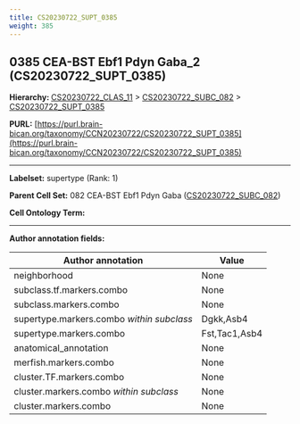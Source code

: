 ```yaml
---
title: CS20230722_SUPT_0385
weight: 385
---
```

## 0385 CEA-BST Ebf1 Pdyn Gaba_2 (CS20230722_SUPT_0385)
<b>Hierarchy: </b>
[CS20230722_CLAS_11](../CS20230722_CLAS_11) >
[CS20230722_SUBC_082](../CS20230722_SUBC_082) >
[CS20230722_SUPT_0385](../CS20230722_SUPT_0385)

**PURL:** [https://purl.brain-bican.org/taxonomy/CCN20230722/CS20230722_SUPT_0385](https://purl.brain-bican.org/taxonomy/CCN20230722/CS20230722_SUPT_0385)

---


**Labelset:** supertype (Rank: 1)

**Parent Cell Set:** 082 CEA-BST Ebf1 Pdyn Gaba ([CS20230722_SUBC_082](../CS20230722_SUBC_082))



**Cell Ontology Term:** 

[MARKER GENES.]: #


---

[TRANSFERRED ANNOTATIONS.]: #


[AUTHOR ANNOTATION FIELDS.]: #


**Author annotation fields:**

| Author annotation | Value |
|-------------------|-------|
|neighborhood|None|
|subclass.tf.markers.combo|None|
|subclass.markers.combo|None|
|supertype.markers.combo _within subclass_|Dgkk,Asb4|
|supertype.markers.combo|Fst,Tac1,Asb4|
|anatomical_annotation|None|
|merfish.markers.combo|None|
|cluster.TF.markers.combo|None|
|cluster.markers.combo _within subclass_|None|
|cluster.markers.combo|None|
